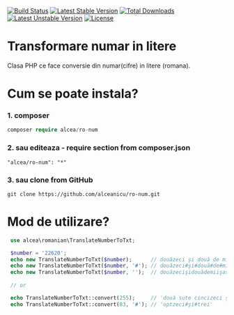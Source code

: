 [![Build Status](https://travis-ci.org/alceanicu/ro-num.svg?branch=master)](https://travis-ci.org/alceanicu/ro-num) [![Latest Stable Version](https://poser.pugx.org/alcea/ro-num/v/stable.svg)](https://packagist.org/packages/alcea/ro-num) [![Total Downloads](https://poser.pugx.org/alcea/ro-num/downloads.svg)](https://packagist.org/packages/alcea/ro-num) [![Latest Unstable Version](https://poser.pugx.org/alcea/ro-num/v/unstable.svg)](https://packagist.org/packages/alcea/ro-num) [![License](https://poser.pugx.org/alcea/ro-num/license.svg)](https://packagist.org/packages/alcea/ro-num)

# Transformare numar in litere
Clasa PHP ce face conversie din numar(cifre) in litere (romana).

# Cum se poate instala?

### 1. composer
```php
composer require alcea/ro-num
```

### 2. sau editeaza - require section from composer.json
```
"alcea/ro-num": "*"
```

### 3. sau clone from GitHub
```
git clone https://github.com/alceanicu/ro-num.git
```

# Mod de utilizare?

```php
 use alcea\romanian\TranslateNumberToTxt;

 $number = '22620';
 echo new TranslateNumberToTxt($number);      // douăzeci şi două de mii şase sute douăzeci 
 echo new TranslateNumberToTxt($number, '#'); // douăzeci#şi#două#de#mii#şase#sute#douăzeci 
 echo new TranslateNumberToTxt($number, '');  // douăzecişidouădemiişasesutedouăzeci
 
 // or

 echo TranslateNumberToTxt::convert(255);     // 'două sute cincizeci şi cinci'
 echo TranslateNumberToTxt::convert(83, '#'); // 'optzeci#şi#trei'
 ```
